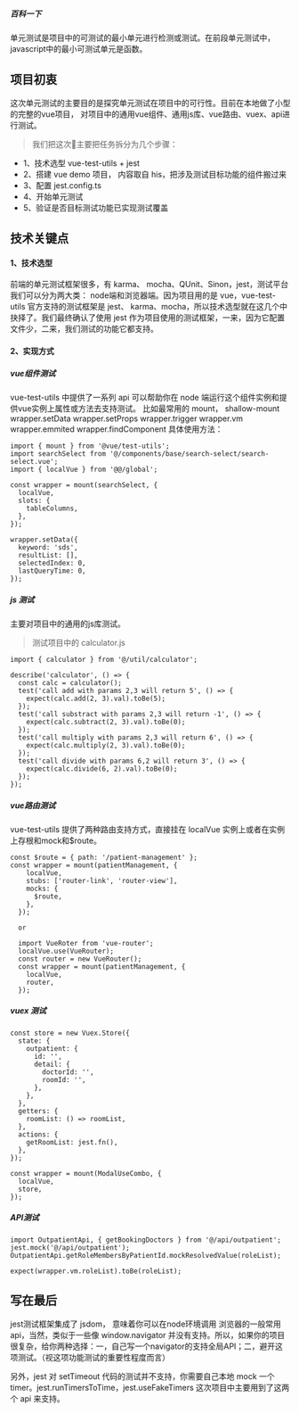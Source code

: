 ##### 百科一下
单元测试是项目中的可测试的最小单元进行检测或测试。在前段单元测试中，javascript中的最小可测试单元是函数。


## 项目初衷
这次单元测试的主要目的是探究单元测试在项目中的可行性。目前在本地做了小型的完整的vue项目， 对项目中的通用vue组件、通用js库、vue路由、vuex、api进行测试。

> 我们把这次主要把任务拆分为几个步骤：
- 1、技术选型 vue-test-utils + jest
- 2、搭建 vue demo 项目， 内容取自 his，把涉及测试目标功能的组件搬过来
- 3、配置 jest.config.ts
- 4、开始单元测试
- 5、验证是否目标测试功能已实现测试覆盖

## 技术关键点
#### 1、技术选型
前端的单元测试框架很多，有 karma、 mocha、QUnit、Sinon，jest，测试平台我们可以分为两大类： node端和浏览器端。因为项目用的是 vue，vue-test-utils 官方支持的测试框架是 jest、 karma、mocha，所以技术选型就在这几个中抉择了。我们最终确认了使用 jest 作为项目使用的测试框架，一来，因为它配置文件少，二来，我们测试的功能它都支持。

#### 2、实现方式
##### vue组件测试
vue-test-utils 中提供了一系列 api 可以帮助你在 node 端运行这个组件实例和提供vue实例上属性或方法去支持测试。
比如最常用的 mount， shallow-mount
wrapper.setData
wrapper.setProps
wrapper.trigger
wrapper.vm
wrapper.emmited
wrapper.findComponent
具体使用方法：
```
import { mount } from '@vue/test-utils';
import searchSelect from '@/components/base/search-select/search-select.vue';
import { localVue } from '@@/global';

const wrapper = mount(searchSelect, {
  localVue,
  slots: {
    tableColumns,
  },
});

wrapper.setData({
  keyword: 'sds',
  resultList: [],
  selectedIndex: 0,
  lastQueryTime: 0,
});
```
##### js 测试
主要对项目中的通用的js库测试。
> 测试项目中的 calculator.js
```
import { calculator } from '@/util/calculator';

describe('calculator', () => {
  const calc = calculator();
  test('call add with params 2,3 will return 5', () => {
    expect(calc.add(2, 3).val).toBe(5);
  });
  test('call substract with params 2,3 will return -1', () => {
    expect(calc.subtract(2, 3).val).toBe(0);
  });
  test('call multiply with params 2,3 will return 6', () => {
    expect(calc.multiply(2, 3).val).toBe(0);
  });
  test('call divide with params 6,2 will return 3', () => {
    expect(calc.divide(6, 2).val).toBe(0);
  });
});
```
##### vue路由测试
vue-test-utils 提供了两种路由支持方式，直接挂在 localVue 实例上或者在实例上存根和mock和$route。

```
const $route = { path: '/patient-management' };
const wrapper = mount(patientManagement, {
    localVue,
    stubs: ['router-link', 'router-view'],
    mocks: {
      $route,
    },
  });

  or 

  import VueRoter from 'vue-router';
  localVue.use(VueRouter);
  const router = new VueRouter();
  const wrapper = mount(patientManagement, {
    localVue,
    router,
  });

```
##### vuex 测试
```
const store = new Vuex.Store({
  state: {
    outpatient: {
      id: '',
      detail: {
        doctorId: '',
        roomId: '',
      },
    },
  },
  getters: {
    roomList: () => roomList,
  },
  actions: {
    getRoomList: jest.fn(),
  },
});

const wrapper = mount(ModalUseCombo, {
  localVue,
  store,
});
```
##### API测试
```
import OutpatientApi, { getBookingDoctors } from '@/api/outpatient';
jest.mock('@/api/outpatient');
OutpatientApi.getRoleMembersByPatientId.mockResolvedValue(roleList);

expect(wrapper.vm.roleList).toBe(roleList);
```


## 写在最后
jest测试框架集成了 jsdom， 意味着你可以在node环境调用 浏览器的一般常用 api，当然，类似于一些像 window.navigator 并没有支持。所以，如果你的项目很复杂，给你两种选择：一，自己写一个navigator的支持全局API；二，避开这项测试。（视这项功能测试的重要性程度而言）

另外，jest 对 setTimeout 代码的测试并不支持，你需要自己本地 mock 一个 timer。jest.runTimersToTime，jest.useFakeTimers 这次项目中主要用到了这两个 api 来支持。

